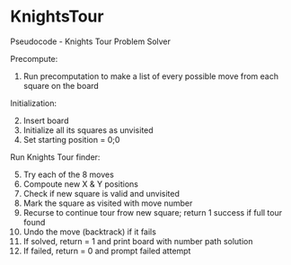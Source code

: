 # KnightsTour

Pseudocode - Knights Tour Problem Solver

Precompute:

1. Run precomputation to make a list of every possible move from each square on the board

Initialization:

2. Insert board
3. Initialize all its squares as unvisited
4. Set starting position = 0;0

Run Knights Tour finder:

5. Try each of the 8 moves
6. Compoute new X & Y positions
7. Check if new square is valid and unvisited
8. Mark the square as visited with move number
9. Recurse to continue tour frow new square; return 1 success if full tour found
10. Undo the move (backtrack) if it fails
11. If solved, return = 1 and print board with number path solution
12. If failed, return = 0 and prompt failed attempt
